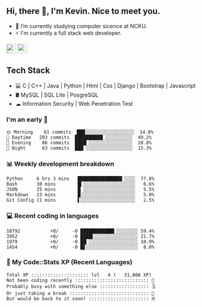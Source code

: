 ## Hi, there 👋, I'm Kevin. Nice to meet you.

- 🌱 I’m currently studying computer sicence at NCKU.
- ⚡ I'm currently a full stack web developer.

<a href="https://www.linkedin.com/in/kevin12686/"><img alt="LinkedIn" src="https://img.shields.io/badge/linkedin%20-%230077B5.svg?&style=for-the-badge&logo=linkedin&logoColor=white" height=25></a>
<a href="https://www.instagram.com/kevin12686/"><img src="https://img.shields.io/badge/instagram-3f729b?&style=for-the-badge&logo=instagram&logoColor=white" height=25></a>

## Tech Stack

* 💻 C | C++ | Java | Python | Html | Css | Django | Bootstrap | Javascript
* 🛢️ MySQL | SQL Lite | PosgreSQL
* ☁ Information Security | Web Penetration Test

### I'm an early 🐤

<!-- early_bird start -->

```text
🌞 Morning    61 commits  ███░░░░░░░░░░░░░░░░░░  14.8%
🌆 Daytime   203 commits  ██████████▎░░░░░░░░░░  49.2%
🌃 Evening    86 commits  ████▎░░░░░░░░░░░░░░░░  20.8%
🌙 Night      63 commits  ███▏░░░░░░░░░░░░░░░░░  15.3%
```

<!-- early_bird end -->

### 📊 Weekly development breakdown

<!-- code_time start -->

```text
Python     6 hrs 3 mins   ████████████████▎░░░░  77.8%
Bash       30 mins        █▍░░░░░░░░░░░░░░░░░░░   6.6%
JSON       25 mins        █▏░░░░░░░░░░░░░░░░░░░   5.5%
Markdown   23 mins        █░░░░░░░░░░░░░░░░░░░░   5.0%
Git Config 11 mins        ▌░░░░░░░░░░░░░░░░░░░░   2.5%
```

<!-- code_time end -->

### 💻 Recent coding in languages

<!-- code_diff start -->

```text
10792           +0/     -0 ████████████▍░░░░░░░░ 59.4%
3952            +0/     -0 ████▌░░░░░░░░░░░░░░░░ 21.7%
1979            +0/     -0 ██▎░░░░░░░░░░░░░░░░░░ 10.9%
1454            +0/     -0 █▋░░░░░░░░░░░░░░░░░░░  8.0%
```

<!-- code_diff end -->

### 🧰 My Code::Stats XP (Recent Languages)

<!-- codestats start -->

```text
Total XP ::::::::::::::::::::: lvl   4 (   31,806 XP) 
Not been coding recently ::::::::::::::::::::::::::: 🙈
Probably busy with something else :::::::::::::::::: 🗓
Or just taking a break ::::::::::::::::::::::::::::: 🌴
But would be back to it soon! :::::::::::::::::::::: 🤓
```

<!-- codestats end -->
